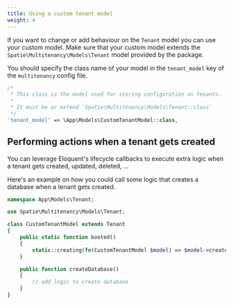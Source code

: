 ```yaml
---
title: Using a custom tenant model
weight: 4
---
```


If you want to change or add behaviour on the `Tenant` model you can use your custom model. Make sure that your custom model extends the `Spatie\Multitenancy\Models\Tenant` model provided by the package.

You should specify the class name of your model in the `tenant_model` key of the `multitenancy` config file.

```php
/*
 * This class is the model used for storing configuration on tenants.
 *
 * It must be or extend `Spatie\Multitenancy\Models\Tenant::class`
 */
'tenant_model' => \App\Models\CustomTenantModel::class,
```

## Performing actions when a tenant gets created

You can leverage Eloquent's lifecycle callbacks to execute extra logic when a tenant gets created, updated, deleted, ...

Here's an example on how you could call some logic that creates a database when a tenant gets created.

```php
namespace App\Models\Tenant;

use Spatie\Multitenancy\Models\Tenant;

class CustomTenantModel extends Tenant
{
    public static function booted()
    {
        static::creating(fn(CustomTenantModel $model) => $model->createDatabase());
    }

    public function createDatabase()
    {
        // add logic to create database
    }
}
```
